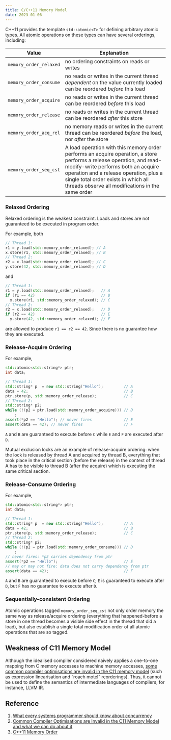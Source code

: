 ```yaml
---
title: C/C++11 Memory Model
date: 2023-01-06
---
```


C++11 provides the template `std::atomic<T>` for defining arbitrary atomic types. All atomic operations on these types can have several orderings, including:

| Value | Explanation |
|:-:|--|
| `memory_order_relaxed` | no ordering constraints on reads or writes |
| `memory_order_consume` | no reads or writes in the current thread *dependent* on the value currently loaded can be reordered *before* this load |
| `memory_order_acquire` | no reads or writes in the current thread can be reordered *before* this load |
| `memory_order_release` | no reads or writes in the current thread can be reordered *after* this store |
| `memory_order_acq_rel` | no memory reads or writes in the current thread can be reordered *before* the load, nor *after* the store |
| `memory_order_seq_cst` | A load operation with this memory order performs an acquire operation, a store performs a release operation, and read-modify-write performs both an acquire operation and a release operation, plus a single total order exists in which all threads observe all modifications in the same order |

### Relaxed Ordering

Relaxed ordering is the weakest constraint. Loads and stores are not guaranteed to be executed in program order.

For example, both

```C++
// Thread 1:
r1 = y.load(std::memory_order_relaxed); // A
x.store(r1, std::memory_order_relaxed); // B
// Thread 2:
r2 = x.load(std::memory_order_relaxed); // C 
y.store(42, std::memory_order_relaxed); // D
```

and

```C++
// Thread 1:
r1 = y.load(std::memory_order_relaxed);   // A
if (r1 == 42)                             // B
  x.store(r1, std::memory_order_relaxed); // C
// Thread 2:
r2 = x.load(std::memory_order_relaxed);   // D
if (r2 == 42)                             // E
  y.store(42, std::memory_order_relaxed); // F
```

are allowed to produce `r1 == r2 == 42`. Since there is no guarantee how they are executed.

### Release-Acquire Ordering

For example,

```C++
std::atomic<std::string*> ptr;
int data;

// Thread 1:
std::string* p  = new std::string("Hello");         // A
data = 42;                                          // B
ptr.store(p, std::memory_order_release);            // C
// Thread 2:
std::string* p2;
while (!(p2 = ptr.load(std::memory_order_acquire))) // D
    ;
assert(*p2 == "Hello"); // never fires              // E
assert(data == 42); // never fires                  // F
```

`A` and `B` are guaranteed to execute before `C` while `E` and `F` are executed after `D`.

Mutual exclusion locks are an example of release-acquire ordering: when the lock is released by thread A and acquired by thread B, everything that took place in the critical section (before the release) in the context of thread A has to be visible to thread B (after the acquire) which is executing the same critical section.

### Release-Consume Ordering

For example,

```C++
std::atomic<std::string*> ptr;
int data;

// Thread 1:
std::string* p  = new std::string("Hello");         // A
data = 42;                                          // B
ptr.store(p, std::memory_order_release);            // C
// Thread 2:
std::string* p2;
while (!(p2 = ptr.load(std::memory_order_consume))) // D
    ;
// never fires: *p2 carries dependency from ptr
assert(*p2 == "Hello");                             // E
// may or may not fire: data does not carry dependency from ptr
assert(data == 42);                                 // F
```

`A` and `B` are guaranteed to execute before `C`; `E` is guaranteed to execute after `D`, but `F` has no guarantee to execute after `D`.

### Sequentially-consistent Ordering

Atomic operations tagged `memory_order_seq_cst` not only order memory the same way as release/acquire ordering (everything that happened-before a store in one thread becomes a visible side effect in the thread that did a load), but also establish a single total modification order of all atomic operations that are so tagged.

## Weakness of C11 Memory Model

Although the idealised compiler considered naively applies a one-to-one mapping from C memory accesses to machine memory accesses, [some common compiler optimisations are invalid in the C11 memory model](https://plv.mpi-sws.org/c11comp/popl15.pdf) (such as expression linearisation and “roach motel” reorderings). Thus, it cannot be used to define the semantics of intermediate languages of compilers, for instance, LLVM IR.

## Reference
1. [What every systems programmer should know about concurrency](https://assets.bitbashing.io/papers/concurrency-primer.pdf)
1. [Common Compiler Optimisations are Invalid in the C11 Memory Model and what we can do about it](https://plv.mpi-sws.org/c11comp/popl15.pdf)
1. [C++11 Memory Order](https://en.cppreference.com/w/cpp/atomic/memory_order)
